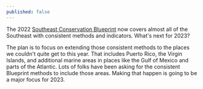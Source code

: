 ```yaml
---
published: false
---
```

The 2022 [Southeast Conservation Blueprint](https://secassoutheast.org/blueprint) now covers almost all of the Southeast with consistent methods and indicators. What's next for 2023? 

The plan is to focus on extending those consistent methods to the places we couldn't quite get to this year. That includes Puerto Rico, the Virgin Islands, and additional marine areas in places like the Gulf of Mexico and parts of the Atlantic. Lots of folks have been asking for the consistent Blueprint methods to include those areas. Making that happen is going to be a major focus for 2023.
